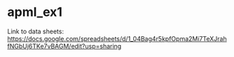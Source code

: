 # apml_ex1

Link to data sheets: https://docs.google.com/spreadsheets/d/1_04Bag4r5kpfOpma2Mi7TeXJrahfNGbUj6TKe7vBAGM/edit?usp=sharing

